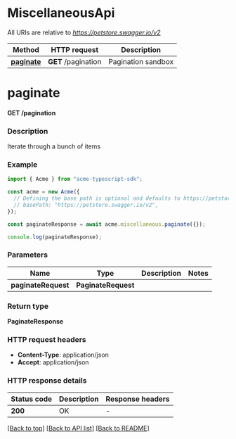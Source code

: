 # MiscellaneousApi

All URIs are relative to *https://petstore.swagger.io/v2*

Method | HTTP request | Description
------------- | ------------- | -------------
[**paginate**](MiscellaneousApi.md#paginate) | **GET** /pagination | Pagination sandbox


# **paginate**

#### **GET** /pagination

### Description
Iterate through a bunch of items

### Example


```typescript
import { Acme } from "acme-typescript-sdk";

const acme = new Acme({
  // Defining the base path is optional and defaults to https://petstore.swagger.io/v2
  // basePath: "https://petstore.swagger.io/v2",
});

const paginateResponse = await acme.miscellaneous.paginate({});

console.log(paginateResponse);
```


### Parameters

Name | Type | Description  | Notes
------------- | ------------- | ------------- | -------------
 **paginateRequest** | **PaginateRequest**|  |


### Return type

**PaginateResponse**

### HTTP request headers

 - **Content-Type**: application/json
 - **Accept**: application/json


### HTTP response details
| Status code | Description | Response headers |
|-------------|-------------|------------------|
**200** | OK |  -  |

[[Back to top]](#) [[Back to API list]](../README.md#documentation-for-api-endpoints) [[Back to README]](../README.md)


